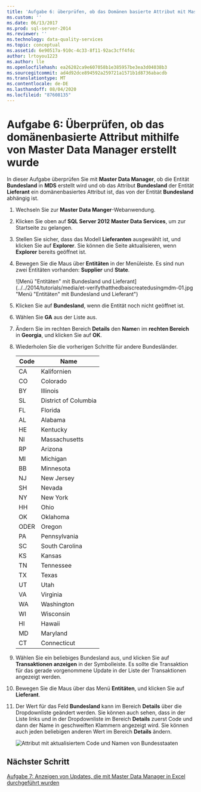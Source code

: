```yaml
---
title: 'Aufgabe 6: überprüfen, ob das Domänen basierte Attribut mit Master Data Manager erstellt wurde | Microsoft-Dokumentation'
ms.custom: ''
ms.date: 06/13/2017
ms.prod: sql-server-2014
ms.reviewer: ''
ms.technology: data-quality-services
ms.topic: conceptual
ms.assetid: 6e90517a-910c-4c33-8f11-92ac3cff4fdc
author: lrtoyou1223
ms.author: lle
ms.openlocfilehash: ea26202ca9e607058b1e385957be3ea3d04038b3
ms.sourcegitcommit: ad4d92dce894592a259721a1571b1d8736abacdb
ms.translationtype: MT
ms.contentlocale: de-DE
ms.lasthandoff: 08/04/2020
ms.locfileid: "87608135"
---
```

# <a name="task-6-verify-that-the-domain-based-attribute-is-created-using-master-data-manager"></a>Aufgabe 6: Überprüfen, ob das domänenbasierte Attribut mithilfe von Master Data Manager erstellt wurde
  In dieser Aufgabe überprüfen Sie mit **Master Data Manager**, ob die Entität **Bundesland** in **MDS** erstellt wird und ob das Attribut **Bundesland** der Entität **Lieferant** ein domänenbasiertes Attribut ist, das von der Entität **Bundesland** abhängig ist.

1.  Wechseln Sie zur **Master Data Manger**-Webanwendung.

2.  Klicken Sie oben auf **SQL Server 2012 Master Data Services**, um zur Startseite zu gelangen.

3.  Stellen Sie sicher, dass das Modell **Lieferanten** ausgewählt ist, und klicken Sie auf **Explorer**. Sie können die Seite aktualisieren, wenn **Explorer** bereits geöffnet ist.

4.  Bewegen Sie die Maus über **Entitäten** in der Menüleiste. Es sind nun zwei Entitäten vorhanden: **Supplier** und **State**.

     ![Menü "Entitäten" mit Bundesland und Lieferant](../../2014/tutorials/media/et-verifythatthedbaiscreatedusingmdm-01.jpg "Menü "Entitäten" mit Bundesland und Lieferant")

5.  Klicken Sie auf **Bundesland**, wenn die Entität noch nicht geöffnet ist.

6.  Wählen Sie **GA** aus der Liste aus.

7.  Ändern Sie im rechten Bereich **Details** den **Name**n im **rechten Bereich** in **Georgia**, und klicken Sie auf **OK**.

8.  Wiederholen Sie die vorherigen Schritte für andere Bundesländer.

    |Code|Name|
    |----------|----------|
    |CA|Kalifornien|
    |CO|Colorado|
    |BY|Illinois|
    |SL|District of Columbia|
    |FL|Florida|
    |AL|Alabama|
    |HE|Kentucky|
    |NI|Massachusetts|
    |RP|Arizona|
    |MI|Michigan|
    |BB|Minnesota|
    |NJ|New Jersey|
    |SH|Nevada|
    |NY|New York|
    |HH|Ohio|
    |OK|Oklahoma|
    |ODER|Oregon|
    |PA|Pennsylvania|
    |SC|South Carolina|
    |KS|Kansas|
    |TN|Tennessee|
    |TX|Texas|
    |UT|Utah|
    |VA|Virginia|
    |WA|Washington|
    |WI|Wisconsin|
    |HI|Hawaii|
    |MD|Maryland|
    |CT|Connecticut|

9. Wählen Sie ein beliebiges Bundesland aus, und klicken Sie auf **Transaktionen anzeigen** in der Symbolleiste. Es sollte die Transaktion für das gerade vorgenommene Update in der Liste der Transaktionen angezeigt werden.

10. Bewegen Sie die Maus über das Menü **Entitäten**, und klicken Sie auf **Lieferant**.

11. Der Wert für das Feld **Bundesland** kann im Bereich **Details** über die Dropdownliste geändert werden. Sie können auch sehen, dass in der Liste links und in der Dropdownliste im Bereich **Details** zuerst Code und dann der Name in geschweiften Klammern angezeigt wird. Sie können auch jeden beliebigen anderen Wert im Bereich **Details** ändern.

     ![Attribut mit aktualisiertem Code und Namen von Bundesstaaten](../../2014/tutorials/media/et-verifythatthedbaiscreatedusingmdm-02.jpg "Attribut mit aktualisiertem Code und Namen von Bundesstaaten")

## <a name="next-step"></a>Nächster Schritt
 [Aufgabe 7: Anzeigen von Updates, die mit Master Data Manager in Excel durchgeführt wurden](../../2014/tutorials/task-7-viewing-updates-made-using-master-data-manager-in-excel.md)


